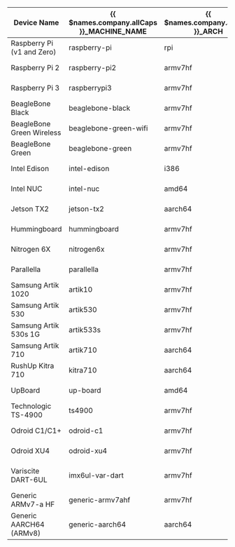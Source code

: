 Device Name | {{ $names.company.allCaps }}_MACHINE_NAME | {{ $names.company.allCaps }}_ARCH | GitHub
------------ | ------------- | ------------- | -------------
Raspberry Pi (v1 and Zero) | raspberry-pi | rpi | {{ $links.githubOS }}/resin-raspberrypi
Raspberry Pi 2 | raspberry-pi2 | armv7hf | {{ $links.githubOS }}/resin-raspberrypi
Raspberry Pi 3 | raspberrypi3 | armv7hf | {{ $links.githubOS }}/resin-raspberrypi
BeagleBone Black | beaglebone-black | armv7hf | {{ $links.githubOS }}/resin-beaglebone
BeagleBone Green Wireless | beaglebone-green-wifi | armv7hf | {{ $links.githubOS }}/resin-beaglebone
BeagleBone Green | beaglebone-green | armv7hf | {{ $links.githubOS }}/resin-beaglebone
Intel Edison | intel-edison | i386 | {{ $links.githubOS }}/resin-edison
Intel NUC | intel-nuc | amd64 | {{ $links.githubOS }}/resin-intel
Jetson TX2 | jetson-tx2 | aarch64 | {{ $links.githubOS }}/resin-jetson-tx2
Hummingboard | hummingboard | armv7hf | {{ $links.githubOS }}/resin-fsl-arm
Nitrogen 6X | nitrogen6x | armv7hf | ttps://github.com/resin-os/resin-fsl-arm
Parallella | parallella | armv7hf | {{ $links.githubOS }}/resin-parallella
Samsung Artik 1020 | artik10 | armv7hf | {{ $links.githubOS }}/resin-artik
Samsung Artik 530 | artik530 | armv7hf | {{ $links.githubOS }}/resin-artik
Samsung Artik 530s 1G | artik533s | armv7hf | {{ $links.githubOS }}/resin-artik
Samsung Artik 710 | artik710 | aarch64 | {{ $links.githubOS }}/resin-artik710
RushUp Kitra 710 | kitra710 | aarch64 | {{ $links.githubOS }}/resin-artik710
UpBoard | up-board | amd64 | {{ $links.githubOS }}/resin-up-board
Technologic TS-4900 | ts4900 | armv7hf | {{ $links.githubOS }}/resin-ts
Odroid C1/C1+ | odroid-c1 | armv7hf | {{ $links.githubOS }}/resin-odroid
Odroid XU4 | odroid-xu4 | armv7hf | {{ $links.githubOS }}/resin-odroid
Variscite DART-6UL | imx6ul-var-dart | armv7hf | {{ $links.githubOS }}/resin-imx6ul-var-dart
Generic ARMv7-a HF | generic-armv7ahf | armv7hf | {{ $links.githubOS }}/resin-generic
Generic AARCH64 (ARMv8) | generic-aarch64 | aarch64 | {{ $links.githubOS }}/resin-generic
